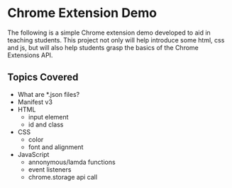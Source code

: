 # Chrome Extension Demo

The following is a simple Chrome extension demo developed to aid in teaching students. This project not only will help introduce some html, css and js, but will also help students grasp the basics of the Chrome Extensions API. 

## Topics Covered
- What are *.json files? 
- Manifest v3
- HTML
  - input element
  - id and class
- CSS
  - color
  - font and alignment
- JavaScript
  - annonymous/lamda functions
  - event listeners
  - chrome.storage api call
